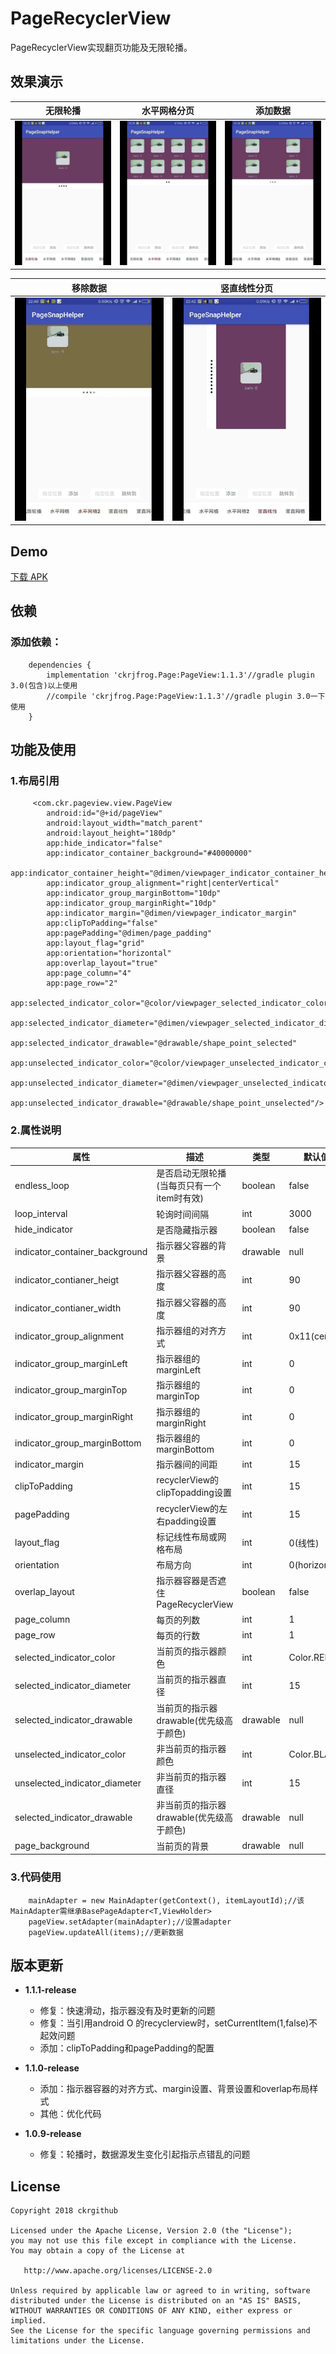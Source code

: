 # PageRecyclerView
PageRecyclerView实现翻页功能及无限轮播。

## 效果演示
| 无限轮播     | 水平网格分页    | 添加数据    |
| ------------ | ------------------------- | ----------- |
| ![](screenRecorder/Screenshot_1.gif) | ![](screenRecorder/Screenshot_2.gif) | ![](screenRecorder/Screenshot_3.gif) |

| 移除数据  | 竖直线性分页 |
| ------------ | ------------------------- |
| ![](screenRecorder/Screenshot_4.gif) | ![](screenRecorder/Screenshot_5.gif) |

## Demo
[下载 APK](apk/app-debug.apk)

## 依赖
### 添加依赖：
```
	dependencies {
		implementation 'ckrjfrog.Page:PageView:1.1.3'//gradle plugin 3.0(包含)以上使用
		//compile 'ckrjfrog.Page:PageView:1.1.3'//gradle plugin 3.0一下使用
	}
```

## 功能及使用
### 1.布局引用
```
     <com.ckr.pageview.view.PageView
        android:id="@+id/pageView"
        android:layout_width="match_parent"
        android:layout_height="180dp"
        app:hide_indicator="false"
        app:indicator_container_background="#40000000"
        app:indicator_container_height="@dimen/viewpager_indicator_container_height"
        app:indicator_group_alignment="right|centerVertical"
        app:indicator_group_marginBottom="10dp"
        app:indicator_group_marginRight="10dp"
        app:indicator_margin="@dimen/viewpager_indicator_margin"
        app:clipToPadding="false"
        app:pagePadding="@dimen/page_padding"
        app:layout_flag="grid"
        app:orientation="horizontal"
        app:overlap_layout="true"
        app:page_column="4"
        app:page_row="2"
        app:selected_indicator_color="@color/viewpager_selected_indicator_color"
        app:selected_indicator_diameter="@dimen/viewpager_selected_indicator_diameter"
        app:selected_indicator_drawable="@drawable/shape_point_selected"
        app:unselected_indicator_color="@color/viewpager_unselected_indicator_color"
        app:unselected_indicator_diameter="@dimen/viewpager_unselected_indicator_diameter"
        app:unselected_indicator_drawable="@drawable/shape_point_unselected"/>
```
### 2.属性说明
| 属性							| 描述									 | 类型			| 默认值			|
| ----------------------------- | -------------------------------------- | ----------   | ------------- |
| endless_loop                  | 是否启动无限轮播(当每页只有一个item时有效)	 | boolean  	| false			|
| loop_interval                 | 轮询时间间隔							 | int			| 3000			|
| hide_indicator                | 是否隐藏指示器  						 | boolean 		| false		 	|
| indicator_container_background| 指示器父容器的背景 	 	 			 	 | drawable     | null		    |
| indicator_contianer_heigt     | 指示器父容器的高度 					 	 | int     		| 90			|
| indicator_contianer_width     | 指示器父容器的高度 					 	 | int     		| 90			|
| indicator_group_alignment     | 指示器组的对齐方式  						 | int          | 0x11(center)  |
| indicator_group_marginLeft    | 指示器组的marginLeft  	 	 			 | int          | 0 		    |
| indicator_group_marginTop     | 指示器组的marginTop 	 	 			 | int          | 0 		    |
| indicator_group_marginRight   | 指示器组的marginRight  	 	 			 | int          | 0 		    |
| indicator_group_marginBottom  | 指示器组的marginBottom  	 	 		 | int          | 0 		    |
| indicator_margin				| 指示器间的间距  						 | int      	| 15            |
| clipToPadding					| recyclerView的clipTopadding设置  		 | int      	| 15            |
| pagePadding					| recyclerView的左右padding设置  			 | int      	| 15            |
| layout_flag					| 标记线性布局或网格布局  					 | int      		| 0(线性)     	|
| orientation					| 布局方向  								 | int      	| 0(horizontal) |
| overlap_layout				| 指示器容器是否遮住PageRecyclerView		 | boolean      | false     	|
| page_column					| 每页的列数  							 | int       	| 1		    	|
| page_row						| 每页的行数  							 | int       	| 1		    	|
| selected_indicator_color      | 当前页的指示器颜色  						 | int       	| Color.RED	 	|
| selected_indicator_diameter   | 当前页的指示器直径  						 | int       	| 15		 	|
| selected_indicator_drawable   | 当前页的指示器drawable(优先级高于颜色) 	 | drawable  	| null	     	|
| unselected_indicator_color	| 非当前页的指示器颜色  					 | int      	| Color.BLACK   |
| unselected_indicator_diameter	| 非当前页的指示器直径  					 | int      	| 15 		 	|
| selected_indicator_drawable   | 非当前页的指示器drawable(优先级高于颜色) 	 | drawable 	| null	     	|
| page_background				| 当前页的背景							 | drawable		| null			|

### 3.代码使用
```
    mainAdapter = new MainAdapter(getContext(), itemLayoutId);//该MainAdapter需继承BasePageAdapter<T,ViewHolder>
    pageView.setAdapter(mainAdapter);//设置adapter
    pageView.updateAll(items);//更新数据
```
## 版本更新
* **1.1.1-release**
  * 修复：快速滑动，指示器没有及时更新的问题
  * 修复：当引用android O 的recyclerview时，setCurrentItem(1,false)不起效问题
  * 添加：clipToPadding和pagePadding的配置

* **1.1.0-release**
  * 添加：指示器容器的对齐方式、margin设置、背景设置和overlap布局样式
  * 其他：优化代码

* **1.0.9-release**
  * 修复：轮播时，数据源发生变化引起指示点错乱的问题

License
-------

    Copyright 2018 ckrgithub

    Licensed under the Apache License, Version 2.0 (the "License");
    you may not use this file except in compliance with the License.
    You may obtain a copy of the License at

       http://www.apache.org/licenses/LICENSE-2.0

    Unless required by applicable law or agreed to in writing, software
    distributed under the License is distributed on an "AS IS" BASIS,
    WITHOUT WARRANTIES OR CONDITIONS OF ANY KIND, either express or implied.
    See the License for the specific language governing permissions and
    limitations under the License.
